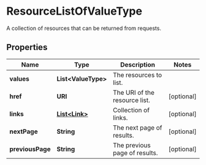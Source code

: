 

# ResourceListOfValueType

A collection of resources that can be returned from requests.

## Properties

Name | Type | Description | Notes
------------ | ------------- | ------------- | -------------
**values** | **List&lt;ValueType&gt;** | The resources to list. | 
**href** | **URI** | The URI of the resource list. |  [optional]
**links** | [**List&lt;Link&gt;**](Link.md) | Collection of links. |  [optional]
**nextPage** | **String** | The next page of results. |  [optional]
**previousPage** | **String** | The previous page of results. |  [optional]



